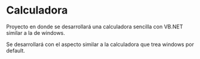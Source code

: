 # <h1>Calculadora</h1>

Proyecto en donde se desarrollará una calculadora sencilla con VB.NET similar a la de windows.

Se desarrollará con el aspecto similar a la calculadora que trea windows por default.
